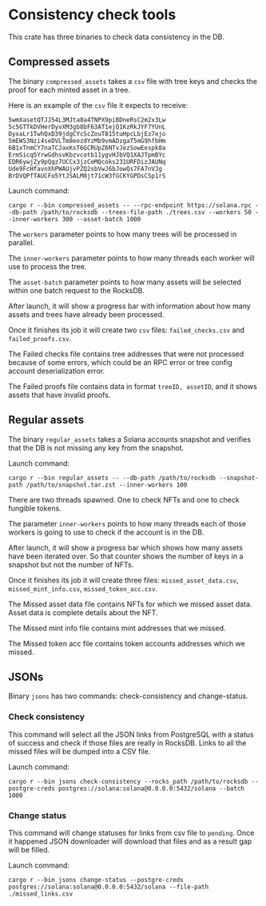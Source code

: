 # Consistency check tools

This crate has three binaries to check data consistency in the DB.

## Compressed assets

The binary `compressed_assets` takes a `csv` file with tree keys and checks the proof for each minted asset in a tree.

Here is an example of the `csv` file it expects to receive:

```csv
5wmXasetQTJJ54L3MJta8a4TNPX9piBDneRsC2m2x3Lw
5c5GTTkDVHerDyvXM3gb8bF63AT1ejQ1KzRkJYF7YUnL
DyxaLr1TwhQxD39jdgCYcScZouT815tuHpcLbjEz7ejo
5mEWS3Nzi4seDVLTm8eozdYzMb9vmADzgaT5mG9hfbHm
6B1xTnmCY7naTCJaxKsT6GCRUpZ6NTvJezSowEespk8a
ErmSicq5YrwGdhsvKbzvcotb11ygvHJbVQ1XAJTpmBYc
EDR6ywjZy9pQqz7UCCx3jzCeMQcoks231URFDizJAUNq
Ude9FcHfavnXhPWAUjvPZQ2sbVwJ6bJowQs7FA7nVJg
BrDVQPfTAUCFo5YtJSALM8jt71cW3fGCKYGPDsCSp1rS
```

Launch command:

```
cargo r --bin compressed_assets -- --rpc-endpoint https://solana.rpc --db-path /path/to/rocksdb --trees-file-path ./trees.csv --workers 50 --inner-workers 300 --asset-batch 1000
```

The `workers` parameter points to how many trees will be processed in parallel.

The `inner-workers` parameter points to how many threads each worker will use to process the tree.

The `asset-batch` parameter points to how many assets will be selected within one batch request to the RocksDB.

After launch, it will show a progress bar with information about how many assets and trees have already been processed.

Once it finishes its job it will create two `csv` files: `failed_checks.csv` and `failed_proofs.csv`.

The Failed checks file contains tree addresses that were not processed because of some errors, which could be an RPC error or tree config account deserialization error.

The Failed proofs file contains data in format `treeID, assetID`, and it shows assets that have invalid proofs.

## Regular assets

The binary `regular_assets` takes a Solana accounts snapshot and verifies that the DB is not missing any key from the snapshot.

Launch command:

```
cargo r --bin regular_assets -- --db-path /path/to/rocksdb --snapshot-path /path/to/snapshot.tar.zst --inner-workers 100
```

There are two threads spawned. One to check NFTs and one to check fungible tokens.

The parameter `inner-workers` points to how many threads each of those workers is going to use to check if the account is in the DB.

After launch, it will show a progress bar which shows how many assets have been iterated over. So that counter shows the number of keys in a snapshot but not the number of NFTs.

Once it finishes its job it will create three files: `missed_asset_data.csv`, `missed_mint_info.csv`, `missed_token_acc.csv`.

The Missed asset data file contains NFTs for which we missed asset data. Asset data is complete details about the NFT.

The Missed mint info file contains mint addresses that we missed.

The Missed token acc file contains token accounts addresses which we missed.

## JSONs

Binary `jsons` has two commands: check-consistency and change-status.

### Check consistency

This command will select all the JSON links from PostgreSQL with a status of success and check if those files are really in RocksDB. Links to all the missed files will be dumped into a CSV file.

Launch command:

```
cargo r --bin jsons check-consistency --rocks_path /path/to/rocksdb --postgre-creds postgres://solana:solana@0.0.0.0:5432/solana --batch 1000
```

### Change status

This command will change statuses for links from csv file to `pending`. Once it happened JSON downloader will download that files and as a result gap will be filled.

Launch command:

```
cargo r --bin jsons change-status --postgre-creds postgres://solana:solana@0.0.0.0:5432/solana --file-path ./missed_links.csv
```
